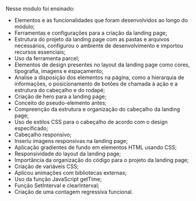 Nesse modulo foi ensinado:

* Elementos e as funcionalidades que foram desenvolvidos ao longo do módulo;
* Ferramentas e configurações para a criação da landing page;
* Estrutura do projeto da landing page com as pastas e arquivos necessários, configurou o ambiente de desenvolvimento e importou recursos essenciais;
* Uso da ferramenta parcel;
* Elementos de design presentes no layout da landing page como cores, tipografia, imagens e espaçamento;
* Analise a disposição dos elementos na página, como a hierarquia de informações, o posicionamento de botões de chamada à ação e a estrutura do cabeçalho e do rodapé;
* Criação de hero para a landing page;
* Conceito do pseudo-elemento antes;
* Compreenção da estrutura e organização do cabeçalho da landing page;
* Uso de estilos CSS para o cabeçalho de acordo com o design especificado;
* Cabeçalho responsivo;
* Inseriu imagens responsivas na landing page;
* Aplicação gradientes de fundo em elementos HTML usando CSS;
* Responsividade do layout da landing page;
* Importância da organização do código para o projeto da landing page;
* Criação de variáveis CSS;
* Aplicou animações com bibliotecas externas;
* Uso da função JavaScript getTime;
* Função SetInterval e clearInterval;
* Criação de uma contagem regressiva funcional.
